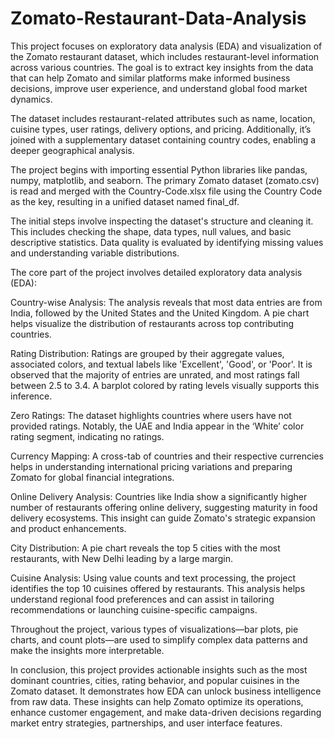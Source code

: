 # Zomato-Restaurant-Data-Analysis

This project focuses on exploratory data analysis (EDA) and visualization of the Zomato restaurant dataset, which includes restaurant-level information across various countries. The goal is to extract key insights from the data that can help Zomato and similar platforms make informed business decisions, improve user experience, and understand global food market dynamics.

The dataset includes restaurant-related attributes such as name, location, cuisine types, user ratings, delivery options, and pricing. Additionally, it’s joined with a supplementary dataset containing country codes, enabling a deeper geographical analysis.

The project begins with importing essential Python libraries like pandas, numpy, matplotlib, and seaborn. The primary Zomato dataset (zomato.csv) is read and merged with the Country-Code.xlsx file using the Country Code as the key, resulting in a unified dataset named final_df.

The initial steps involve inspecting the dataset's structure and cleaning it. This includes checking the shape, data types, null values, and basic descriptive statistics. Data quality is evaluated by identifying missing values and understanding variable distributions.

The core part of the project involves detailed exploratory data analysis (EDA):

Country-wise Analysis: The analysis reveals that most data entries are from India, followed by the United States and the United Kingdom. A pie chart helps visualize the distribution of restaurants across top contributing countries.

Rating Distribution: Ratings are grouped by their aggregate values, associated colors, and textual labels like 'Excellent', 'Good', or 'Poor'. It is observed that the majority of entries are unrated, and most ratings fall between 2.5 to 3.4. A barplot colored by rating levels visually supports this inference.

Zero Ratings: The dataset highlights countries where users have not provided ratings. Notably, the UAE and India appear in the ‘White’ color rating segment, indicating no ratings.

Currency Mapping: A cross-tab of countries and their respective currencies helps in understanding international pricing variations and preparing Zomato for global financial integrations.

Online Delivery Analysis: Countries like India show a significantly higher number of restaurants offering online delivery, suggesting maturity in food delivery ecosystems. This insight can guide Zomato's strategic expansion and product enhancements.

City Distribution: A pie chart reveals the top 5 cities with the most restaurants, with New Delhi leading by a large margin.

Cuisine Analysis: Using value counts and text processing, the project identifies the top 10 cuisines offered by restaurants. This analysis helps understand regional food preferences and can assist in tailoring recommendations or launching cuisine-specific campaigns.

Throughout the project, various types of visualizations—bar plots, pie charts, and count plots—are used to simplify complex data patterns and make the insights more interpretable.

In conclusion, this project provides actionable insights such as the most dominant countries, cities, rating behavior, and popular cuisines in the Zomato dataset. It demonstrates how EDA can unlock business intelligence from raw data. These insights can help Zomato optimize its operations, enhance customer engagement, and make data-driven decisions regarding market entry strategies, partnerships, and user interface features.
